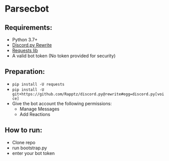 # Parsecbot

## Requirements:
- Python 3.7+
- [Discord.py Rewrite](https://discordpy.readthedocs.io/en/latest/)
- [Requests lib](https://docs.python-requests.org/en/master/)
- A valid bot token (No token provided for security)

## Preparation:
- `pip install -U requests`
- `pip install -U git+https://github.com/Rapptz/discord.py@rewrite#egg=discord.py[voice]`
- Give the bot account the following permissions:
  - Manage Messages
  - Add Reactions

## How to run:
- Clone repo
- run bootstrap.py
- enter your bot token
